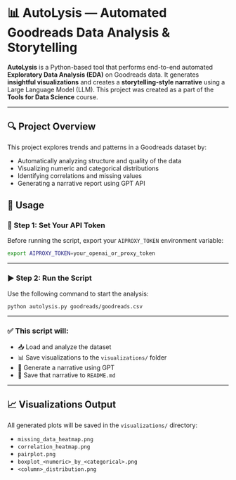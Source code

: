 # 📊 AutoLysis — Automated Goodreads Data Analysis & Storytelling

**AutoLysis** is a Python-based tool that performs end-to-end automated **Exploratory Data Analysis (EDA)** on Goodreads data. It generates **insightful visualizations** and creates a **storytelling-style narrative** using a Large Language Model (LLM). This project was created as a part of the **Tools for Data Science** course.

---

## 🔍 Project Overview

This project explores trends and patterns in a Goodreads dataset by:
- Automatically analyzing structure and quality of the data
- Visualizing numeric and categorical distributions
- Identifying correlations and missing values
- Generating a narrative report using GPT API

## 🚀 Usage

### 🔑 Step 1: Set Your API Token

Before running the script, export your `AIPROXY_TOKEN` environment variable:

```bash
export AIPROXY_TOKEN=your_openai_or_proxy_token
```

---

### ▶️ Step 2: Run the Script

Use the following command to start the analysis:

```bash
python autolysis.py goodreads/goodreads.csv
```

---

### ✅ This script will:

- 📥 Load and analyze the dataset  
- 📊 Save visualizations to the `visualizations/` folder  
- 🤖 Generate a narrative using GPT  
- 📝 Save that narrative to `README.md`

---

## 📈 Visualizations Output

All generated plots will be saved in the `visualizations/` directory:

- `missing_data_heatmap.png`
- `correlation_heatmap.png`
- `pairplot.png`
- `boxplot_<numeric>_by_<categorical>.png`
- `<column>_distribution.png`
